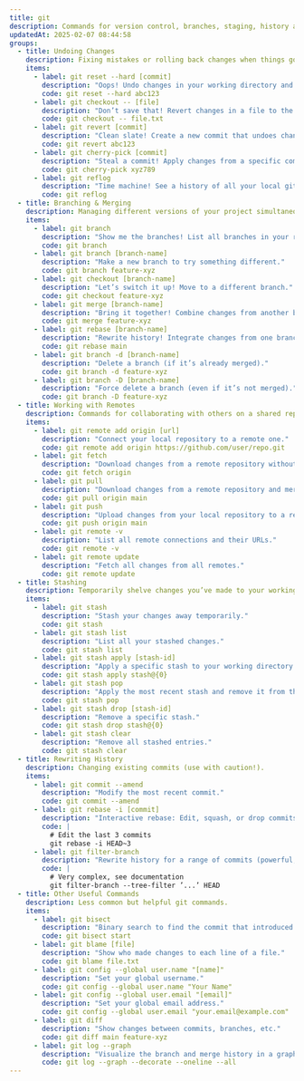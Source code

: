 ```yaml
---
title: git
description: Commands for version control, branches, staging, history and undoing changes.
updatedAt: 2025-02-07 08:44:58
groups:
  - title: Undoing Changes
    description: Fixing mistakes or rolling back changes when things go sideways.
    items:
      - label: git reset --hard [commit]
        description: "Oops! Undo changes in your working directory and reset to a specific commit. No turning back!"
        code: git reset --hard abc123
      - label: git checkout -- [file]
        description: "Don’t save that! Revert changes in a file to the last committed state."
        code: git checkout -- file.txt
      - label: git revert [commit]
        description: "Clean slate! Create a new commit that undoes changes from a previous one."
        code: git revert abc123
      - label: git cherry-pick [commit]
        description: "Steal a commit! Apply changes from a specific commit to your current branch."
        code: git cherry-pick xyz789
      - label: git reflog
        description: "Time machine! See a history of all your local git actions, including resets and checkouts, to recover lost work."
        code: git reflog
  - title: Branching & Merging
    description: Managing different versions of your project simultaneously.
    items:
      - label: git branch
        description: "Show me the branches! List all branches in your repository."
        code: git branch
      - label: git branch [branch-name]
        description: "Make a new branch to try something different."
        code: git branch feature-xyz
      - label: git checkout [branch-name]
        description: "Let’s switch it up! Move to a different branch."
        code: git checkout feature-xyz
      - label: git merge [branch-name]
        description: "Bring it together! Combine changes from another branch into your current one."
        code: git merge feature-xyz
      - label: git rebase [branch-name]
        description: "Rewrite history! Integrate changes from one branch into another by reapplying commits. Useful for cleaning up history before merging."
        code: git rebase main
      - label: git branch -d [branch-name]
        description: "Delete a branch (if it’s already merged)."
        code: git branch -d feature-xyz
      - label: git branch -D [branch-name]
        description: "Force delete a branch (even if it’s not merged)."
        code: git branch -D feature-xyz
  - title: Working with Remotes
    description: Commands for collaborating with others on a shared repository.
    items:
      - label: git remote add origin [url]
        description: "Connect your local repository to a remote one."
        code: git remote add origin https://github.com/user/repo.git
      - label: git fetch
        description: "Download changes from a remote repository without merging them."
        code: git fetch origin
      - label: git pull
        description: "Download changes from a remote repository and merge them into your current branch."
        code: git pull origin main
      - label: git push
        description: "Upload changes from your local repository to a remote one."
        code: git push origin main
      - label: git remote -v
        description: "List all remote connections and their URLs."
        code: git remote -v
      - label: git remote update
        description: "Fetch all changes from all remotes."
        code: git remote update
  - title: Stashing
    description: Temporarily shelve changes you’ve made to your working directory.
    items:
      - label: git stash
        description: "Stash your changes away temporarily."
        code: git stash
      - label: git stash list
        description: "List all your stashed changes."
        code: git stash list
      - label: git stash apply [stash-id]
        description: "Apply a specific stash to your working directory."
        code: git stash apply stash@{0}
      - label: git stash pop
        description: "Apply the most recent stash and remove it from the stash list."
        code: git stash pop
      - label: git stash drop [stash-id]
        description: "Remove a specific stash."
        code: git stash drop stash@{0}
      - label: git stash clear
        description: "Remove all stashed entries."
        code: git stash clear
  - title: Rewriting History
    description: Changing existing commits (use with caution!).
    items:
      - label: git commit --amend
        description: "Modify the most recent commit."
        code: git commit --amend
      - label: git rebase -i [commit]
        description: "Interactive rebase: Edit, squash, or drop commits in a range."
        code: |
          # Edit the last 3 commits
          git rebase -i HEAD~3
      - label: git filter-branch
        description: "Rewrite history for a range of commits (powerful, but complex).  Use with extreme caution!"
        code: |
          # Very complex, see documentation
          git filter-branch --tree-filter ’...’ HEAD
  - title: Other Useful Commands
    description: Less common but helpful git commands.
    items:
      - label: git bisect
        description: "Binary search to find the commit that introduced a bug."
        code: git bisect start
      - label: git blame [file]
        description: "Show who made changes to each line of a file."
        code: git blame file.txt
      - label: git config --global user.name "[name]"
        description: "Set your global username."
        code: git config --global user.name "Your Name"
      - label: git config --global user.email "[email]"
        description: "Set your global email address."
        code: git config --global user.email "your.email@example.com"
      - label: git diff
        description: "Show changes between commits, branches, etc."
        code: git diff main feature-xyz
      - label: git log --graph
        description: "Visualize the branch and merge history in a graph format."
        code: git log --graph --decorate --oneline --all
---
```

